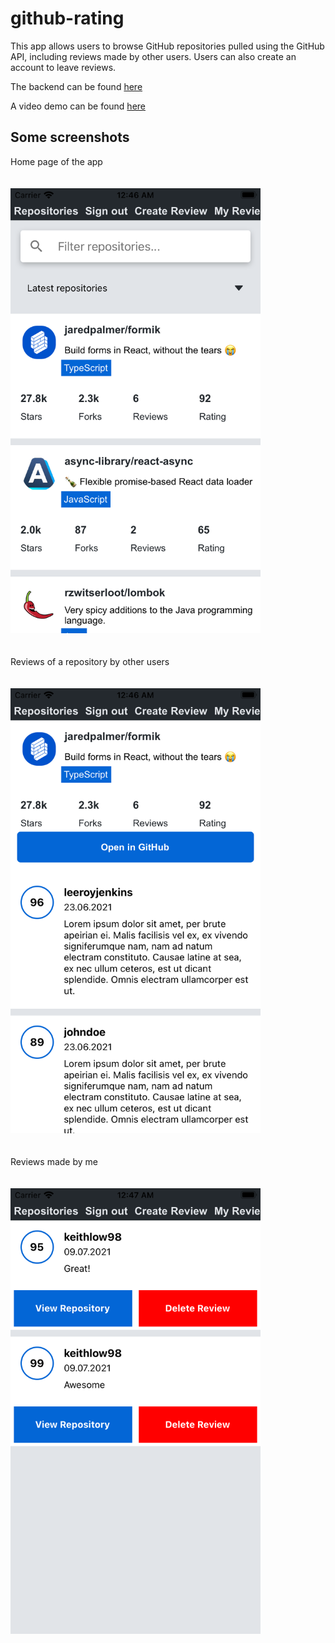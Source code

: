 # github-rating

This app allows users to browse GitHub repositories pulled using the GitHub API,
including reviews made by other users. Users can also create an account to leave reviews. 

The backend can be found [here](https://github.com/fairyinabottle4/rate-repository-api)

A video demo can be found [here](https://youtu.be/1mFWByyV9LM)


## Some screenshots

Home page of the app
<br>
<br>
<br>
<img src="./screenshots/homepage.png" alt="drawing" width="400"/>
<br>
<br>
<br>
Reviews of a repository by other users
<br>
<br>
<br>
<img src="./screenshots/reporeviews.png" alt="drawing" width="400"/>
<br>
<br>
<br>
Reviews made by me
<br>
<br>
<br><img src="./screenshots/myreviews.png" alt="drawing" width="400"/>

